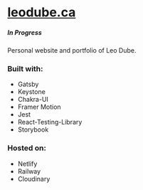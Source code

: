 # [leodube.ca](https://leodube.ca)
##### In Progress
Personal website and portfolio of Leo Dube.

### Built with:
- Gatsby
- Keystone
- Chakra-UI
- Framer Motion
- Jest
- React-Testing-Library
- Storybook

### Hosted on:
- Netlify
- Railway
- Cloudinary